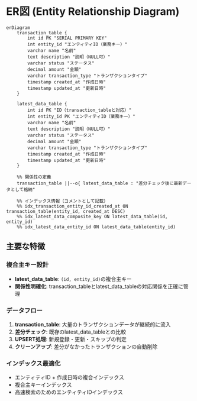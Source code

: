 # ER図 (Entity Relationship Diagram)

```mermaid
erDiagram
    transaction_table {
        int id PK "SERIAL PRIMARY KEY"
        int entity_id "エンティティID（業務キー）"
        varchar name "名前"
        text description "説明（NULL可）"
        varchar status "ステータス"
        decimal amount "金額"
        varchar transaction_type "トランザクションタイプ"
        timestamp created_at "作成日時"
        timestamp updated_at "更新日時"
    }
    
    latest_data_table {
        int id PK "ID（transaction_tableと対応）"
        int entity_id PK "エンティティID（業務キー）"
        varchar name "名前"
        text description "説明（NULL可）"
        varchar status "ステータス"
        decimal amount "金額"
        varchar transaction_type "トランザクションタイプ"
        timestamp created_at "作成日時"
        timestamp updated_at "更新日時"
    }

    %% 関係性の定義
    transaction_table ||--o{ latest_data_table : "差分チェック後に最新データとして格納"
    
    %% インデックス情報（コメントとして記載）
    %% idx_transaction_entity_id_created_at ON transaction_table(entity_id, created_at DESC)
    %% idx_latest_data_composite_key ON latest_data_table(id, entity_id)
    %% idx_latest_data_entity_id ON latest_data_table(entity_id)
```

## 主要な特徴

### 複合主キー設計
- **latest_data_table**: `(id, entity_id)`の複合主キー
- **関係性明確化**: transaction_tableとlatest_data_tableの対応関係を正確に管理

### データフロー
1. **transaction_table**: 大量のトランザクションデータが継続的に流入
2. **差分チェック**: 既存のlatest_data_tableとの比較
3. **UPSERT処理**: 新規登録・更新・スキップの判定
4. **クリーンアップ**: 差分がなかったトランザクションの自動削除

### インデックス最適化
- エンティティID + 作成日時の複合インデックス
- 複合主キーインデックス
- 高速検索のためのエンティティIDインデックス
